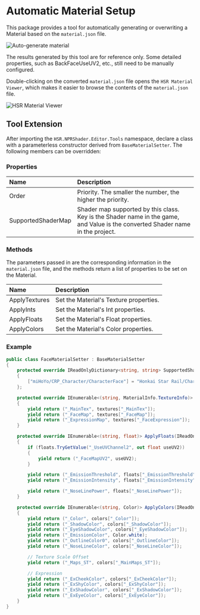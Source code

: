 # Automatic Material Setup

This package provides a tool for automatically generating or overwriting a Material based on the `material.json` file.

![Auto-generate material](../_img/auto-generate-material.gif)

The results generated by this tool are for reference only. Some detailed properties, such as BackFaceUseUV2, etc., still need to be manually configured.

Double-clicking on the converted `material.json` file opens the `HSR Material Viewer`, which makes it easier to browse the contents of the `material.json` file.

![HSR Material Viewer](../_img/hsr-mat-viewer.gif)

## Tool Extension

After importing the `HSR.NPRShader.Editor.Tools` namespace, declare a class with a parameterless constructor derived from `BaseMaterialSetter`. The following members can be overridden:

### Properties

|Name|Description|
|:-|:-|
|Order|Priority. The smaller the number, the higher the priority.|
|SupportedShaderMap|Shader map supported by this class. Key is the Shader name in the game, and Value is the converted Shader name in the project.|

### Methods

The parameters passed in are the corresponding information in the `material.json` file, and the methods return a list of properties to be set on the Material.

|Name|Description|
|:-|:-|
|ApplyTextures|Set the Material's Texture properties.|
|ApplyInts|Set the Material's Int properties.|
|ApplyFloats|Set the Material's Float properties.|
|ApplyColors|Set the Material's Color properties.|

### Example

```csharp
public class FaceMaterialSetter : BaseMaterialSetter
{
    protected override IReadOnlyDictionary<string, string> SupportedShaderMap => new Dictionary<string, string>()
    {
        ["miHoYo/CRP_Character/CharacterFace"] = "Honkai Star Rail/Character/Face"
    };

    protected override IEnumerable<(string, MaterialInfo.TextureInfo)> ApplyTextures(IReadOnlyDictionary<string, MaterialInfo.TextureInfo> textures)
    {
        yield return ("_MainTex", textures["_MainTex"]);
        yield return ("_FaceMap", textures["_FaceMap"]);
        yield return ("_ExpressionMap", textures["_FaceExpression"]);
    }

    protected override IEnumerable<(string, float)> ApplyFloats(IReadOnlyDictionary<string, float> floats)
    {
        if (floats.TryGetValue("_UseUVChannel2", out float useUV2))
        {
            yield return ("_FaceMapUV2", useUV2);
        }

        yield return ("_EmissionThreshold", floats["_EmissionThreshold"]);
        yield return ("_EmissionIntensity", floats["_EmissionIntensity"]);

        yield return ("_NoseLinePower", floats["_NoseLinePower"]);
    }

    protected override IEnumerable<(string, Color)> ApplyColors(IReadOnlyDictionary<string, Color> colors)
    {
        yield return ("_Color", colors["_Color"]);
        yield return ("_ShadowColor", colors["_ShadowColor"]);
        yield return ("_EyeShadowColor", colors["_EyeShadowColor"]);
        yield return ("_EmissionColor", Color.white);
        yield return ("_OutlineColor0", colors["_OutlineColor"]);
        yield return ("_NoseLineColor", colors["_NoseLineColor"]);

        // Texture Scale Offset
        yield return ("_Maps_ST", colors["_MainMaps_ST"]);

        // Expression
        yield return ("_ExCheekColor", colors["_ExCheekColor"]);
        yield return ("_ExShyColor", colors["_ExShyColor"]);
        yield return ("_ExShadowColor", colors["_ExShadowColor"]);
        yield return ("_ExEyeColor", colors["_ExEyeColor"]);
    }
}
```

